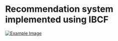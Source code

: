 # Recommendation system implemented using IBCF

[![Example Image](https://github.com/username/repository/blob/main/example.jpg)](https://github.com/NeloferArj/MovieRecommendationSystem/blob/main/assets/reccomendationsBasedOnGenre.PNG)
